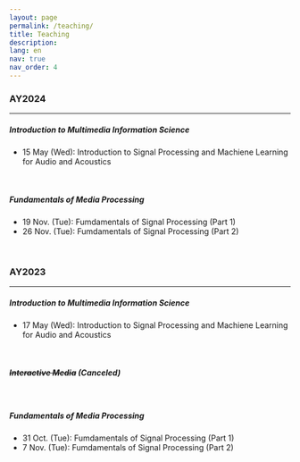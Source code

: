 ```yaml
---
layout: page
permalink: /teaching/
title: Teaching
description:
lang: en 
nav: true
nav_order: 4
---
```


### AY2024

---

##### Introduction to Multimedia Information Science
- 15 May (Wed): Introduction to Signal Processing and Machiene Learning for Audio and Acoustics

<br />

##### Fundamentals of Media Processing
- 19 Nov. (Tue): Fumdamentals of Signal Processing (Part 1) [<i class="fas fa-file-powerpoint"></i>]()
- 26 Nov. (Tue): Fumdamentals of Signal Processing (Part 2) 

<br />

### AY2023

---

##### Introduction to Multimedia Information Science
- 17 May (Wed): Introduction to Signal Processing and Machiene Learning for Audio and Acoustics

<br />

##### ~~Interactive Media~~ (Canceled)

<br />

##### Fundamentals of Media Processing
- 31 Oct. (Tue): Fumdamentals of Signal Processing (Part 1) 
- 7 Nov. (Tue): Fumdamentals of Signal Processing (Part 2)

<br />